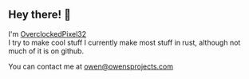 ## Hey there! 👋

I'm [OverclockedPixel32](https://owensprojects.com)\
I try to make cool stuff
I currently make most stuff in rust, although not much of it is on github.

You can contact me at [owen@owensprojects.com](mailto:owen@owensprojects.com)
